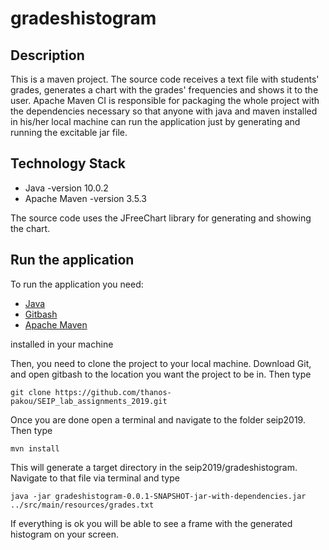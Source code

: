 # gradeshistogram

## Description

This is a maven project. The source code receives a text file with students' grades, generates a chart with the grades' frequencies and shows it to the user.
Apache Maven CI is responsible for packaging the whole project with the dependencies necessary so that 
anyone with java and maven installed in his/her local machine can run the application just by generating and
running the excitable jar file.

## Technology Stack
* Java -version 10.0.2
* Apache Maven -version 3.5.3

The source code uses the JFreeChart library for generating and showing the chart.

## Run the application

To run the application you need:
* [Java](https://www.oracle.com/technetwork/java/javase/downloads/jre8-downloads-2133155.html)
* [Gitbash](https://git-scm.com/downloads)
* [Apache Maven](https://maven.apache.org/download.cgi)

installed in your machine


Then, you need to clone the project to your local machine. Download Git, and open gitbash to the location you want the project to be in. Then type
```
git clone https://github.com/thanos-pakou/SEIP_lab_assignments_2019.git
```


Once you are done open a terminal and navigate to the folder seip2019. Then type
```
mvn install
```

This will generate a target directory in the seip2019/gradeshistogram. Navigate to that file via terminal and type
```
java -jar gradeshistogram-0.0.1-SNAPSHOT-jar-with-dependencies.jar ../src/main/resources/grades.txt
```

If everything is ok you will be able to see a frame with the generated histogram on your screen.